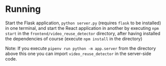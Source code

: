 # Running

Start the Flask application, `python server.py` (requires `flask` to be installed) in one terminal,
and start the React application in another by executing `npm start` in the 
`frontend/video_reuse_detector` directory, after having installed the dependencies of course 
(execute `npm install` in the directory)

Note:
If you execute `pipenv run python -m app.server` from the directory
above this one you can import `video_reuse_detector` in the server-side code.
